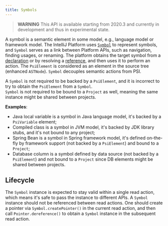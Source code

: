 ```yaml
---
title: Symbols
---
```

<!-- Copyright 2000-2020 JetBrains s.r.o. and other contributors. Use of this source code is governed by the Apache 2.0 license that can be found in the LICENSE file. -->

> **WARNING** This API is available starting from 2020.3 and currently in development and thus in experimental state.

A symbol is a semantic element in some model, e.g., language model or framework model. 
The IntelliJ Platform uses [`Symbol`](upsource:///platform/core-api/src/com/intellij/model/Symbol.java) to represent symbols, 
and `Symbol` serves as a link between Platform APIs, such as navigation, finding usages, or renaming. 
The platform obtains the target symbol from a [declaration](declarations_and_references.md#declarations) 
or by resolving a [reference](declarations_and_references.md#references), and then uses it to perform an action.
The `PsiElement` is considered as an element in the source tree (enhanced `ASTNode`). `Symbol` decouples semantic actions from PSI.

A `Symbol` is not required to be backed by a `PsiElement`, and it is incorrect to try to obtain the `PsiElement` from a `Symbol`.  
`Symbol` is not required to be bound to a `Project` as well, meaning the same instance might be shared between projects.

**Examples**:
- Java local variable is a symbol in Java language model, it's backed by a `PsiVariable` element;
- Compiled class is a symbol in JVM model, it's backed by JDK library stubs, and it's not bound to any project;
- Spring Bean is a symbol in Spring framework model, it's defined on-the-fly by framework support 
  (not backed by a `PsiElement`) and bound to a `Project`;
- Database column is a symbol defined by data source (not backed by a `PsiElement`)
and not bound to a `Project` since DB elements might be shared between projects.


## Lifecycle

The `Symbol` instance is expected to stay valid within a single read action, which means it's safe to pass the instance to different APIs.
A `Symbol` instance should not be referenced between read actions.
One should create a pointer via `Symbol.createPointer()`  in the current read action, and then call `Pointer.dereference()` to obtain a `Symbol` instance in the subsequent read action.
